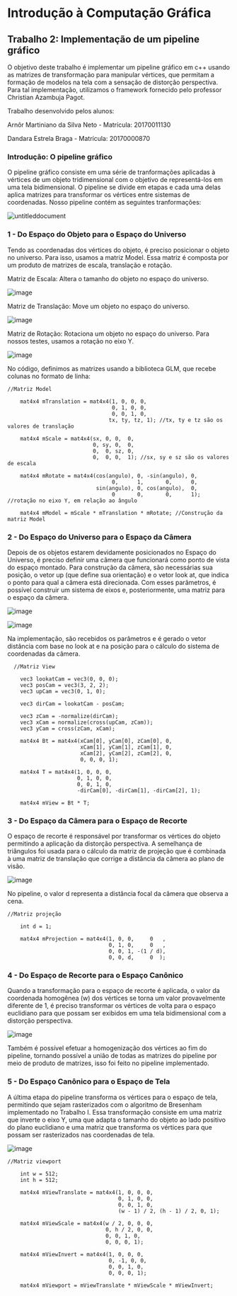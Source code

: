 # Introdução à Computação Gráfica

## Trabalho 2: Implementação de um pipeline gráfico

O objetivo deste trabalho é implementar um pipeline gráfico em c++ usando as matrizes de transformação para manipular vértices, que permitam a formação de modelos na tela com a sensação de distorção perspectiva.
Para tal implementação, utilizamos o framework fornecido pelo professor Christian Azambuja Pagot.

Trabalho desenvolvido pelos alunos:

Arnôr Martiniano da Silva Neto - Matrícula: 20170011130

Dandara Estrela Braga - Matrícula: 20170000870

### Introdução: O pipeline gráfico
O pipeline gráfico consiste em uma série de tranformações aplicadas à vértices de um objeto tridimensional com o objetivo de representá-los em uma tela bidimensional. O pipeline se divide em etapas e cada uma delas aplica matrizes para transformar os vértices entre sistemas de coordenadas. Nosso pipeline contém as seguintes tranformações:

![untitleddocument](https://user-images.githubusercontent.com/42072854/45761005-c28fe700-bc01-11e8-9f75-7de5e3565d01.jpeg)

### 1 - Do Espaço do Objeto para o Espaço do Universo
Tendo as coordenadas dos vértices do objeto, é preciso posicionar o objeto no universo. Para isso, usamos a matriz Model. Essa matriz é composta por um produto de matrizes de escala, translação e rotação.

Matriz de Escala:
Altera o tamanho do objeto no espaço do universo.

![image](https://user-images.githubusercontent.com/42072854/45768221-a5afdf80-bc12-11e8-99cd-5afd2a7c38a3.png)

Matriz de Translação:
Move um objeto no espaço do universo.

![image](https://user-images.githubusercontent.com/42072854/45768280-d98b0500-bc12-11e8-8be8-a3d4ce6dfc0f.png)

Matriz de Rotação:
Rotaciona um objeto no espaço do universo. Para nossos testes, usamos a rotação no eixo Y.

![image](https://user-images.githubusercontent.com/42072854/45768685-f96ef880-bc13-11e8-9264-36b98fb8ac37.png)

No código, definimos as matrizes usando a biblioteca GLM, que recebe colunas no formato de linha:
```
//Matriz Model

    mat4x4 mTranslation = mat4x4(1, 0, 0, 0,
                                 0, 1, 0, 0,
                                 0, 0, 1, 0,
                                tx, ty, tz, 1); //tx, ty e tz são os valores de translação

    mat4x4 mScale = mat4x4(sx, 0, 0,  0,
                           0, sy, 0,  0,
                           0,  0, sz, 0,
                           0,  0, 0,  1); //sx, sy e sz são os valores de escala

    mat4x4 mRotate = mat4x4(cos(angulo), 0, -sin(angulo), 0,
                                 0,      1,       0,      0,
                            sin(angulo), 0, cos(angulo),  0,
                                 0       0,       0,      1); //rotação no eixo Y, em relação ao ângulo

    mat4x4 mModel = mScale * mTranslation * mRotate; //Construção da matriz Model

```
### 2 - Do Espaço do Universo para o Espaço da Câmera
Depois de os objetos estarem devidamente posicionados no Espaço do Universo, é preciso definir uma câmera que funcionará como ponto de vista do espaço montado. Para construção da câmera, são necessárias sua posição, o vetor up (que define sua orientação) e o vetor look at, que indica o ponto para qual a câmera está direcionada. Com esses parâmetros, é possível construir um sistema de eixos e, posteriormente, uma matriz para o espaço da câmera.

![image](https://user-images.githubusercontent.com/42072854/45769912-5a4c0000-bc17-11e8-919c-034ee171d594.png)

![image](https://user-images.githubusercontent.com/42072854/45770412-b3686380-bc18-11e8-9b29-8ea0477033d9.png)

Na implementação, são recebidos os parâmetros e é gerado o vetor distância com base no look at e na posição para o cálculo do sistema de coordenadas da câmera.  
```
  //Matriz View

    vec3 lookatCam = vec3(0, 0, 0);
    vec3 posCam = vec3(3, 2, 2);
    vec3 upCam = vec3(0, 1, 0);

    vec3 dirCam = lookatCam - posCam;

    vec3 zCam = -normalize(dirCam);
    vec3 xCam = normalize(cross(upCam, zCam));
    vec3 yCam = cross(zCam, xCam);

    mat4x4 Bt = mat4x4(xCam[0], yCam[0], zCam[0], 0,
                       xCam[1], yCam[1], zCam[1], 0,
                       xCam[2], yCam[2], zCam[2], 0,
                       0, 0, 0, 1);

    mat4x4 T = mat4x4(1, 0, 0, 0,
                      0, 1, 0, 0,
                      0, 0, 1, 0,
                      -dirCam[0], -dirCam[1], -dirCam[2], 1);

    mat4x4 mView = Bt * T;
``` 
### 3 - Do Espaço da Câmera para o Espaço de Recorte
O espaço de recorte é responsável por transformar os vértices do objeto permitindo a aplicação da distorção perspectiva. A semelhança de triângulos foi usada para o cálculo da matriz de projeção que é combinada à uma matriz de translação que corrige a distância da câmera ao plano de visão.

![image](https://user-images.githubusercontent.com/42072854/45771040-6be2d700-bc1a-11e8-9c8d-cdd88af1c7d9.png)

No pipeline, o valor d representa a distância focal da câmera que observa a cena.
```
//Matriz projeção

    int d = 1;

    mat4x4 mProjection = mat4x4(1, 0, 0,     0   ,
                                0, 1, 0,     0   ,
                                0, 0, 1, -(1 / d),
                                0, 0, d,     0  );

```
### 4 - Do Espaço de Recorte para o Espaço Canônico
Quando a transformação para o espaço de recorte é aplicada, o valor da coordenada homogênea (w) dos vértices se torna um valor provavelmente diferente de 1, é preciso transformar os vértices de volta para o espaço euclidiano para que possam ser exibidos em uma tela bidimensional com a distorção perspectiva.

![image](https://user-images.githubusercontent.com/42072854/45771687-28896800-bc1c-11e8-835c-5cc40a89b8e2.png)

Também é possível efetuar a homogenização dos vértices ao fim do pipeline, tornando possível a união de todas as matrizes do pipeline por meio de produto de matrizes, isso foi feito no pipeline implementado.

### 5 - Do Espaço Canônico para o Espaço de Tela
A última etapa do pipeline transforma os vértices para o espaço de tela, permitindo que sejam rasterizados com o algoritmo de Bresenham implementado no Trabalho I. Essa transformação consiste em uma matriz que inverte o eixo Y, uma que adapta o tamanho do objeto ao lado positivo do plano euclidiano e uma matriz que transforma os vértices para que possam ser rasterizados nas coordenadas de tela.

![image](https://user-images.githubusercontent.com/42072854/45772460-29bb9480-bc1e-11e8-823d-4a3ed6e135db.png)

```
//Matriz viewport

    int w = 512;
    int h = 512;

    mat4x4 mViewTranslate = mat4x4(1, 0, 0, 0,
                                   0, 1, 0, 0,
                                   0, 0, 1, 0,
                                   (w - 1) / 2, (h - 1) / 2, 0, 1);

    mat4x4 mViewScale = mat4x4(w / 2, 0, 0, 0,
                               0, h / 2, 0, 0,
                               0, 0, 1, 0,
                               0, 0, 0, 1);

    mat4x4 mViewInvert = mat4x4(1, 0, 0, 0,
                                0, -1, 0, 0,
                                0, 0, 1, 0,
                                0, 0, 0, 1);

    mat4x4 mViewport = mViewTranslate * mViewScale * mViewInvert;
```
